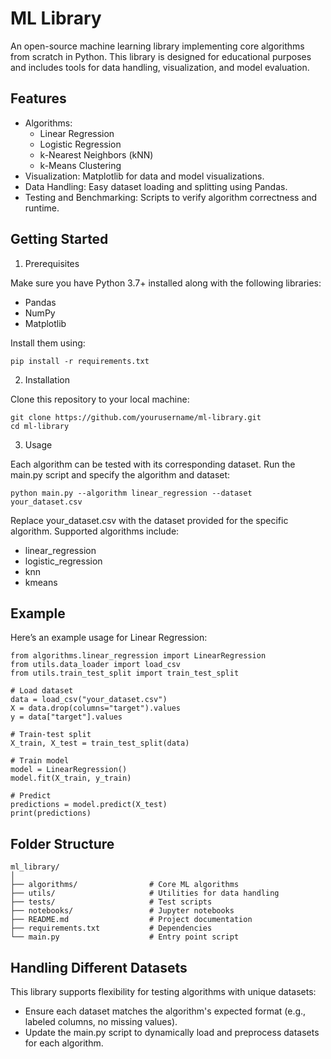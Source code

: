 
# ML Library

An open-source machine learning library implementing core algorithms from scratch in Python. This library is designed for educational purposes and includes tools for data handling, visualization, and model evaluation.


## Features

- Algorithms:
    - Linear Regression
    - Logistic Regression
    - k-Nearest Neighbors (kNN)
    - k-Means Clustering
- Visualization: Matplotlib for data and model visualizations.
- Data Handling: Easy dataset loading and splitting using Pandas.
- Testing and Benchmarking: Scripts to verify algorithm correctness and runtime.
## Getting Started

1. Prerequisites

Make sure you have Python 3.7+ installed along with the following libraries:

- Pandas
- NumPy
- Matplotlib

Install them using:

    pip install -r requirements.txt

2. Installation

Clone this repository to your local machine:

    git clone https://github.com/yourusername/ml-library.git
    cd ml-library
3. Usage

Each algorithm can be tested with its corresponding dataset. Run the main.py script and specify the algorithm and dataset:

    python main.py --algorithm linear_regression --dataset your_dataset.csv

Replace your_dataset.csv with the dataset provided for the specific algorithm. Supported algorithms include:

- linear_regression
- logistic_regression
- knn
- kmeans

    


## Example

Here’s an example usage for Linear Regression:

    from algorithms.linear_regression import LinearRegression
    from utils.data_loader import load_csv
    from utils.train_test_split import train_test_split

    # Load dataset
    data = load_csv("your_dataset.csv")
    X = data.drop(columns="target").values
    y = data["target"].values

    # Train-test split
    X_train, X_test = train_test_split(data)

    # Train model
    model = LinearRegression()
    model.fit(X_train, y_train)

    # Predict
    predictions = model.predict(X_test)
    print(predictions)
## Folder Structure

    ml_library/
    │
    ├── algorithms/                # Core ML algorithms
    ├── utils/                     # Utilities for data handling
    ├── tests/                     # Test scripts
    ├── notebooks/                 # Jupyter notebooks
    ├── README.md                  # Project documentation
    ├── requirements.txt           # Dependencies
    └── main.py                    # Entry point script

## Handling Different Datasets

This library supports flexibility for testing algorithms with unique datasets:
- Ensure each dataset matches the algorithm's expected format (e.g., labeled columns, no missing values).
- Update the main.py script to dynamically load and preprocess datasets for each algorithm.
